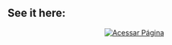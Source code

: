 ## See it here:

<div align="center">

[![Acessar Página](https://img.shields.io/badge/View_site-GH_Pages-2ea44f?style=for-the-badge)](https://ldaros.github.io/omega-fruitstore/)

</div>
